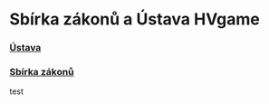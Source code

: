 # Sbírka zákonů a Ústava HVgame
### [Ústava](Ústava.md)
### [Sbírka zákonů](Sbírka%20zákonů.md)
test
